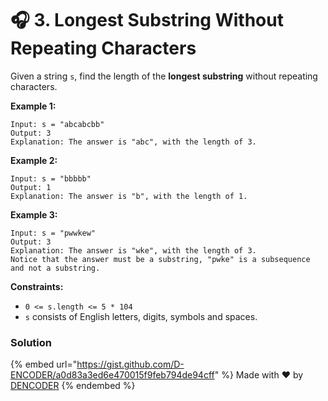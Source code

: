 # 🎧 3. Longest Substring Without Repeating Characters

Given a string `s`, find the length of the **longest substring** without repeating characters.

**Example 1:**

```
Input: s = "abcabcbb"
Output: 3
Explanation: The answer is "abc", with the length of 3.
```

**Example 2:**

```
Input: s = "bbbbb"
Output: 1
Explanation: The answer is "b", with the length of 1.
```

**Example 3:**

```
Input: s = "pwwkew"
Output: 3
Explanation: The answer is "wke", with the length of 3.
Notice that the answer must be a substring, "pwke" is a subsequence and not a substring.
```

**Constraints:**

* `0 <= s.length <= 5 * 104`
* `s` consists of English letters, digits, symbols and spaces.

### Solution

{% embed url="https://gist.github.com/D-ENCODER/a0d83a3ed6e470015f9feb794de94cff" %}
Made with :heart: by[ DENCODER](https://app.gitbook.com/u/nQEV84dGPbaL2Fg2wXrVeKkTz193)
{% endembed %}
